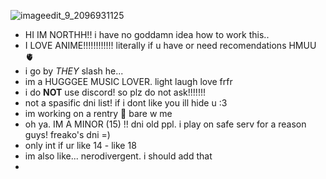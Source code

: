 ![imageedit_9_2096931125](https://github.com/shototodorki/shototodorki/assets/142703680/8e8e2de9-c6ab-45a0-9163-45c0216c0d32)

-  HI IM NORTHH!! i have no goddamn idea how to work this..
- I LOVE ANIME!!!!!!!!!!!!  literally if u have or need recomendations HMUU 🫀
- i go by *THEY* slash he...
- im a HUGGGEE MUSIC LOVER. light laugh love frfr
- i do **NOT** use discord! so plz do not ask!!!!!!!
- not a spasific dni list! if i dont like you ill hide u :3
- im working on a rentry 🤞 bare w me
- oh ya. IM A MINOR (15) !! dni old ppl. i play on safe serv for a reason guys! freako's dni =)
- only int if ur like 14 - like 18
- im also like... nerodivergent. i should add that
- 
<!---
shototodorki/shototodorki is a ✨ special ✨ repository because its `README.md` (this file) appears on your GitHub profile.
You can click the Preview link to take a look at your changes.
--->

